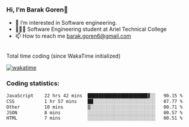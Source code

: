 ###  Hi, I’m Barak Goren👋
- 👀 I’m interested in Software engineering.
- 👨🏼‍🎓 Software Engineering student at Ariel Technical College
- 📫 How to reach me barak.goren6@gmail.com
##
Total time coding (since WakaTime initialized)

[![wakatime](https://wakatime.com/badge/user/5cc5ec80-a806-4ca2-a704-db29274e48cd.svg)](https://wakatime.com/@5cc5ec80-a806-4ca2-a704-db29274e48cd)

   
### Coding statistics:

<!--START_SECTION:waka-->

```txt
JavaScript    22 hrs 42 mins  ██████████████████████▓░░   90.15 %
CSS           1 hr 57 mins    ██░░░░░░░░░░░░░░░░░░░░░░░   07.77 %
Other         10 mins         ▒░░░░░░░░░░░░░░░░░░░░░░░░   00.71 %
JSON          8 mins          ░░░░░░░░░░░░░░░░░░░░░░░░░   00.57 %
HTML          7 mins          ░░░░░░░░░░░░░░░░░░░░░░░░░   00.51 %
```

<!--END_SECTION:waka-->

<!---
barakgoren/barakgoren is a ✨ special ✨ repository because its `README.md` (this file) appears on your GitHub profile.
You can click the Preview link to take a look at your changes.
--->
